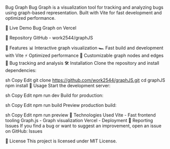 Bug Graph
Bug Graph is a visualization tool for tracking and analyzing bugs using graph-based representation. Built with Vite for fast development and optimized performance.

🔗 Live Demo
Bug Graph on Vercel

📂 Repository
GitHub - work2544/graphJS

🚀 Features
📊 Interactive graph visualization
🏎️ Fast build and development with Vite
⚡ Optimized performance
🎨 Customizable graph nodes and edges
🐞 Bug tracking and analysis
🛠 Installation
Clone the repository and install dependencies:

sh
Copy
Edit
git clone https://github.com/work2544/graphJS.git
cd graphJS
npm install
🔧 Usage
Start the development server:

sh
Copy
Edit
npm run dev
Build for production:

sh
Copy
Edit
npm run build
Preview production build:

sh
Copy
Edit
npm run preview
📖 Technologies Used
Vite - Fast frontend tooling
Graph.js - Graph visualization
Vercel - Deployment
🐛 Reporting Issues
If you find a bug or want to suggest an improvement, open an issue on GitHub:
Issues

📜 License
This project is licensed under MIT License.